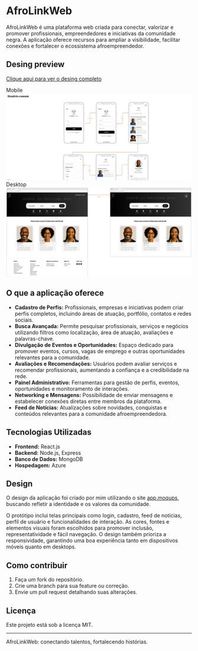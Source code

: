 # AfroLinkWeb

AfroLinkWeb é uma plataforma web criada para conectar, valorizar e promover profissionais, empreendedores e iniciativas da comunidade negra. A aplicação oferece recursos para ampliar a visibilidade, facilitar conexões e fortalecer o ecossistema afroempreendedor.

<h2>Desing preview</h2>

[Clique aqui para ver o desing completo](https://app.moqups.com/XP5xM4ITUGhXBA3tsJyrNh7nnfbGUq0d/view/page/a7bc758b4)

Mobile
<img src='./AfroLinkWeb/src/assets/desingMobile.jpeg'></img>
Desktop
<img src='./AfroLinkWeb/src/assets/desingDesktop.jpeg'></img>


## O que a aplicação oferece

- **Cadastro de Perfis:** Profissionais, empresas e iniciativas podem criar perfis completos, incluindo áreas de atuação, portfólio, contatos e redes sociais.
- **Busca Avançada:** Permite pesquisar profissionais, serviços e negócios utilizando filtros como localização, área de atuação, avaliações e palavras-chave.
- **Divulgação de Eventos e Oportunidades:** Espaço dedicado para promover eventos, cursos, vagas de emprego e outras oportunidades relevantes para a comunidade.
- **Avaliações e Recomendações:** Usuários podem avaliar serviços e recomendar profissionais, aumentando a confiança e a credibilidade na rede.
- **Painel Administrativo:** Ferramentas para gestão de perfis, eventos, oportunidades e monitoramento de interações.
- **Networking e Mensagens:** Possibilidade de enviar mensagens e estabelecer conexões diretas entre membros da plataforma.
- **Feed de Notícias:** Atualizações sobre novidades, conquistas e conteúdos relevantes para a comunidade afroempreendedora.

## Tecnologias Utilizadas

- **Frontend:** React.js
- **Backend:** Node.js, Express
- **Banco de Dados:** MongoDB
- **Hospedagem:** Azure

## Design

O design da aplicação foi criado por mim utilizando o site [app.moqups](https://app.moqups.com), buscando refletir a identidade e os valores da comunidade.

O protótipo inclui telas principais como login, cadastro, feed de notícias, perfil de usuário e funcionalidades de interação. As cores, fontes e elementos visuais foram escolhidos para promover inclusão, representatividade e fácil navegação. O design também prioriza a responsividade, garantindo uma boa experiência tanto em dispositivos móveis quanto em desktops.

## Como contribuir

1. Faça um fork do repositório.
2. Crie uma branch para sua feature ou correção.
3. Envie um pull request detalhando suas alterações.

## Licença

Este projeto está sob a licença MIT.

---

AfroLinkWeb: conectando talentos, fortalecendo histórias.

